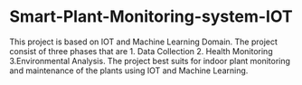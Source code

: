 # Smart-Plant-Monitoring-system-IOT
This project is based on IOT and Machine Learning Domain. The project consist of three phases that are 1. Data Collection 2. Health Monitoring 3.Environmental Analysis. The project best suits for indoor plant monitoring and maintenance of the plants using IOT and Machine Learning.
